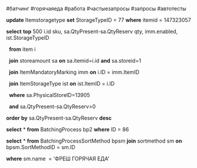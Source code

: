 #батчинг #горячаяеда #работа  #частыезапросы #запросы #автотесты 

**update** Itemstoragetype **set** StorageTypeID = 77 **where** itemid = 147323057

  

**select** **top** 500 i.id sku, sa.QtyPresent-sa.QtyReserv qty, imm.enabled, ist.StorageTypeID

  **from** item i

  **join** storeamount sa **on** sa.itemid=i.id **and** sa.storeid=1

  **join** ItemMandatoryMarking imm **on** i.ID = imm.ItemID

  **join** ItemStorageType ist **on** ist.ItemID = i.ID

  **where** sa.PhysicalStoreID=13905

  **and** sa.QtyPresent-sa.QtyReserv>0

**order** **by** sa.QtyPresent-sa.QtyReserv **desc**

**select** * **from** BatchingProcess bp2 **where** ID = 86

**select** * **from** BatchingProcessSortMethod bpsm **join** sortmethod sm **on** bpsm.SortMethodID = sm.ID 

**where** sm.name  = 'ФРЕШ ГОРЯЧАЯ ЕДА'